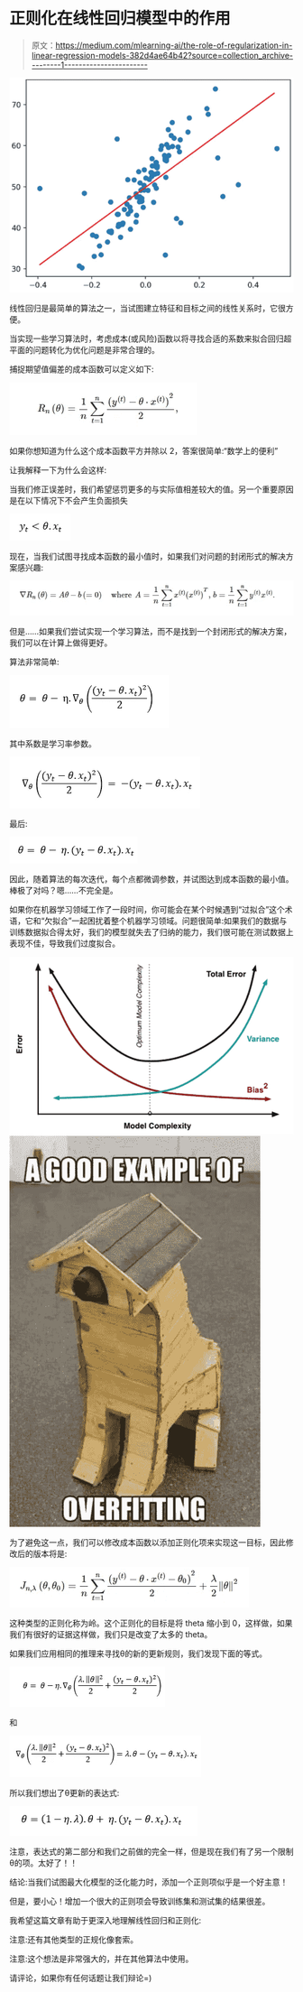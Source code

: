 # 正则化在线性回归模型中的作用

> 原文：<https://medium.com/mlearning-ai/the-role-of-regularization-in-linear-regression-models-382d4ae64b42?source=collection_archive---------1----------------------->

![](img/f00d2eecbc4462241d898f7301c48148.png)

线性回归是最简单的算法之一，当试图建立特征和目标之间的线性关系时，它很方便。

当实现一些学习算法时，考虑成本(或风险)函数以将寻找合适的系数来拟合回归超平面的问题转化为优化问题是非常合理的。

捕捉期望值偏差的成本函数可以定义如下:

![](img/d66f3521b926a70740f662f503a99e4e.png)

如果你想知道为什么这个成本函数平方并除以 2，答案很简单:“数学上的便利”

让我解释一下为什么会这样:

当我们修正误差时，我们希望惩罚更多的与实际值相差较大的值。另一个重要原因是在以下情况下不会产生负面损失

![](img/849d20f074f8a0528bb25e596b772d57.png)

现在，当我们试图寻找成本函数的最小值时，如果我们对问题的封闭形式的解决方案感兴趣:

![](img/3bfff42c5453a2675fb0fcbd21e080e6.png)

但是……如果我们尝试实现一个学习算法，而不是找到一个封闭形式的解决方案，我们可以在计算上做得更好。

算法非常简单:

![](img/70d2eceacda5d68ab8ea75dfb38d8c18.png)

其中系数是学习率参数。

![](img/5c488734caac8da4670b60d6c7cd6e15.png)

最后:

![](img/9b0df843d21de2ce4479ddd6e421c019.png)

因此，随着算法的每次迭代，每个点都微调参数，并试图达到成本函数的最小值。棒极了对吗？嗯……不完全是。

如果你在机器学习领域工作了一段时间，你可能会在某个时候遇到“过拟合”这个术语，它和“欠拟合”一起困扰着整个机器学习领域。问题很简单:如果我们的数据与训练数据拟合得太好，我们的模型就失去了归纳的能力，我们很可能在测试数据上表现不佳，导致我们过度拟合。

![](img/78c1b23895399b3fdb939af932914ad6.png)![](img/98fe6e90aa4308274f4dee10556c6900.png)

为了避免这一点，我们可以修改成本函数以添加正则化项来实现这一目标，因此修改后的版本将是:

![](img/214ca51c9f88a7d8dfcff9a451112ddb.png)

这种类型的正则化称为岭。这个正则化的目标是将 theta 缩小到 0，这样做，如果我们有很好的证据这样做，我们只是改变了太多的 theta。

如果我们应用相同的推理来寻找θ的新的更新规则，我们发现下面的等式。

![](img/f866dda16dc3ec861ace422233ebf896.png)

和

![](img/56d656645996c01d04dc33434c39b52e.png)

所以我们想出了θ更新的表达式:

![](img/18967d4c6f1a12fa0270772899f9b1e5.png)

注意，表达式的第二部分和我们之前做的完全一样，但是现在我们有了另一个限制θ的项。太好了！！

结论:当我们试图最大化模型的泛化能力时，添加一个正则项似乎是一个好主意！

但是，要小心！增加一个很大的正则项会导致训练集和测试集的结果很差。

我希望这篇文章有助于更深入地理解线性回归和正则化:

注意:还有其他类型的正规化像套索。

注意:这个想法是非常强大的，并在其他算法中使用。

请评论，如果你有任何话题让我们辩论=)